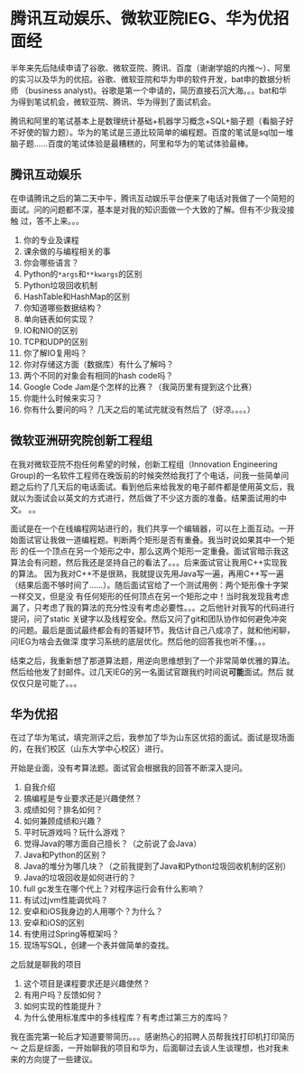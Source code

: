 # 腾讯互动娱乐、微软亚院IEG、华为优招面经
半年来先后陆续申请了谷歌、微软亚院、腾讯、百度（谢谢学姐的内推～）、阿里的实习以及华为的优招。谷歌、微软亚院和华为申的软件开发，bat申的数据分析师
（business analyst)。谷歌是第一个申请的，简历直接石沉大海。。。bat和华为得到笔试机会，微软亚院、腾讯、华为得到了面试机会。

腾讯和阿里的笔试基本上是数理统计基础+机器学习概念+SQL+脑子题（看脑子好不好使的智力题）。华为的笔试是三道比较简单的编程题。百度的笔试是sql加一堆
脑子题……百度的笔试体验是最糟糕的，阿里和华为的笔试体验最棒。


## 腾讯互动娱乐
在申请腾讯之后的第二天中午，腾讯互动娱乐平台便来了电话对我做了一个简短的面试。问的问题都不深，基本是对我的知识面做一个大致的了解。但有不少我没接触
过，答不上来。。。
1. 你的专业及课程
2. 课余做的与编程相关的事
3. 你会哪些语言？
4. Python的`*args`和`**kwargs`的区别
5. Python垃圾回收机制
6. HashTable和HashMap的区别
7. 你知道哪些数据结构？
8. 单向链表如何实现？
9. IO和NIO的区别
10. TCP和UDP的区别
11. 你了解IO复用吗？
12. 你对存储这方面（数据库）有什么了解吗？
13. 两个不同的对象会有相同的hash code吗？
14. Google Code Jam是个怎样的比赛？（我简历里有提到这个比赛）
15. 你能什么时候来实习？
16. 你有什么要问的吗？
几天之后的笔试完就没有然后了（好凉。。。。）


## 微软亚洲研究院创新工程组
在我对微软亚院不抱任何希望的时候，创新工程组（Innovation Engineering Group)的一名软件工程师在晚饭前的时候突然给我打了个电话，问我一些简单问
题之后约了几天后的电话面试。看到他后来给我发的电子邮件都是使用英文后，我就以为面试会以英文的方式进行，然后做了不少这方面的准备。结果面试用的中文。
。。

面试是在一个在线编程网站进行的，我们共享一个编辑器，可以在上面互动。一开始面试官让我做一道编程题。判断两个矩形是否有重叠。我当时说如果其中一个矩形
的任一个顶点在另一个矩形之中，那么这两个矩形一定重叠。面试官暗示我这算法会有问题，然后我还是坚持自己的看法了。。。后来面试官让我用C++实现我的算法。
因为我对C++不是很熟，我就提议先用Java写一遍，再用C++写一遍（结果后面不够时间了……）。随后面试官给了一个测试用例：两个矩形像十字架一样交叉，但是没
有任何矩形的任何顶点在另一个矩形之中！当时我发现我考虑漏了，只考虑了我的算法的充分性没有考虑必要性。。。之后他针对我写的代码进行提问，问了static
关键字以及线程安全。然后又问了git和团队协作如何避免冲突的问题。最后是面试最终都会有的答疑环节，我估计自己八成凉了，就和他闲聊，问IEG为啥会去做深
度学习系统的底层优化。然后他的回答我也听不懂。。。

结束之后，我重新想了那道算法题，用逆向思维想到了一个非常简单优雅的算法。然后给他发了封邮件。过几天IEG的另一名面试官跟我约时间说**可能**面试。然后
就仅仅只是可能了。。。


## 华为优招
在过了华为笔试，填完测评之后，我参加了华为山东区优招的面试。面试是现场面的，在我们校区（山东大学中心校区）进行。

开始是业面，没有考算法题。面试官会根据我的回答不断深入提问。
1. 自我介绍
2. 搞编程是专业要求还是兴趣使然？
3. 成绩如何？排名如何？
4. 如何兼顾成绩和兴趣？
5. 平时玩游戏吗？玩什么游戏？
6. 觉得Java的哪方面自己擅长？（之前说了会Java）
7. Java和Python的区别？
8. Java的堆分为哪几块？（之前我提到了Java和Python垃圾回收机制的区别）
9. Java的垃圾回收是如何进行的？
10. full gc发生在哪个代上？对程序运行会有什么影响？
11. 有试过jvm性能调优吗？
12. 安卓和iOS我身边的人用哪个？为什么？
13. 安卓和iOS的区别
14. 有使用过Spring等框架吗？
15. 现场写SQL，创建一个表并做简单的查找。

之后就是聊我的项目
1. 这个项目是课程要求还是兴趣使然？
2. 有用户吗？反馈如何？
3. 如何实现的性能提升？
4. 为什么使用标准库中的多线程库？有考虑过第三方的库吗？

我在面完第一轮后才知道要带简历。。。感谢热心的招聘人员帮我找打印机打印简历～
之后是综面，一开始聊我的项目和华为，后面聊过去谈人生谈理想，也对我未来的方向提了一些建议。
